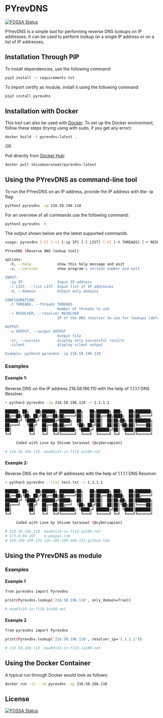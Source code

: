 # PYrevDNS
[![FOSSA Status](https://app.fossa.com/api/projects/git%2Bgithub.com%2Fshivamsaraswat%2Fpyrevdns.svg?type=shield)](https://app.fossa.com/projects/git%2Bgithub.com%2Fshivamsaraswat%2Fpyrevdns?ref=badge_shield)


PYrevDNS is a simple tool for performing reverse DNS lookups on IP addresses. It can be used to perform lookup on a single IP address
or on a list of IP addresses.

## Installation Through PIP
To install dependencies, use the following command:

```bash
pip3 install -r requirements.txt
```

To import certify as module, install it using the following command:
```bash
pip3 install pyrevdns
```

## Installation with Docker
This tool can also be used with [Docker](https://www.docker.com/). To set up the Docker environment, follow these steps (trying using with sudo, if you get any error):

```bash
docker build -t pyrevdns:latest .
```

OR

Pull directly from [Docker Hub](https://hub.docker.com/r/shivamsaraswat/pyrevdns):

```bash
docker pull shivamsaraswat/pyrevdns:latest
```

## Using the PYrevDNS as command-line tool

To run the PYrevDNS on an IP address, provide the IP address with the -ip flag:

```bash
python3 pyrevdns -ip 216.58.196.110
```

For an overview of all commands use the following command:

```bash
python3 pyrevdns -h
```

The output shown below are the latest supported commands.

```bash
usage: pyrevdns [-h] [-v] [-ip IP] [-l LIST] [-d] [-t THREADS] [-r RESOLVER] [-o OUTPUT] [-sr] [-silent]

PYrevDNS (Reverse DNS lookup tool)

options:
  -h, --help            show this help message and exit
  -v, --version         show program's version number and exit

INPUT:
  -ip IP                Input IP address
  -l LIST, --list LIST  Input list of IP addresses
  -d, --domain          Output only domains

CONFIGURATION:
  -t THREADS, --threads THREADS
                        Number of threads to use
  -r RESOLVER, --resolver RESOLVER
                        IP of the DNS resolver to use for lookups (default: 8.8.8.8)

OUTPUT:
  -o OUTPUT, --output OUTPUT
                        Output file
  -sr, --success        display only successful results
  -silent               display silent output

Example: python3 pyrevdns -ip 216.58.196.110
```

### Examples

#### Example 1:
Reverse DNS on the IP address 216.58.196.110 with the help of 1.1.1.1 DNS Resolver.

```bash
> python3 pyrevdns -ip 216.58.196.110 -r 1.1.1.1

██████╗ ██╗   ██╗██████╗ ███████╗██╗   ██╗██████╗ ███╗   ██╗███████╗
██╔══██╗╚██╗ ██╔╝██╔══██╗██╔════╝██║   ██║██╔══██╗████╗  ██║██╔════╝
██████╔╝ ╚████╔╝ ██████╔╝█████╗  ██║   ██║██║  ██║██╔██╗ ██║███████╗
██╔═══╝   ╚██╔╝  ██╔══██╗██╔══╝  ╚██╗ ██╔╝██║  ██║██║╚██╗██║╚════██║
██║        ██║   ██║  ██║███████╗ ╚████╔╝ ██████╔╝██║ ╚████║███████║
╚═╝        ╚═╝   ╚═╝  ╚═╝╚══════╝  ╚═══╝  ╚═════╝ ╚═╝  ╚═══╝╚══════╝

     Coded with Love by Shivam Saraswat (@cybersapien)

# 216.58.196.110  maa03s19-in-f110.1e100.net
```

#### Example 2:
Reverse DNS on the list of IP addresses with the help of 1.1.1.1 DNS Resolver.

```bash
> python3 pyrevdns --list test.txt -r 1.1.1.1

██████╗ ██╗   ██╗██████╗ ███████╗██╗   ██╗██████╗ ███╗   ██╗███████╗
██╔══██╗╚██╗ ██╔╝██╔══██╗██╔════╝██║   ██║██╔══██╗████╗  ██║██╔════╝
██████╔╝ ╚████╔╝ ██████╔╝█████╗  ██║   ██║██║  ██║██╔██╗ ██║███████╗
██╔═══╝   ╚██╔╝  ██╔══██╗██╔══╝  ╚██╗ ██╔╝██║  ██║██║╚██╗██║╚════██║
██║        ██║   ██║  ██║███████╗ ╚████╔╝ ██████╔╝██║ ╚████║███████║
╚═╝        ╚═╝   ╚═╝  ╚═╝╚══════╝  ╚═══╝  ╚═════╝ ╚═╝  ╚═══╝╚══════╝

     Coded with Love by Shivam Saraswat (@cybersapien)

# 216.58.196.110  maa03s19-in-f110.1e100.net
# 173.0.84.203    m.paypal.com
# 185.199.109.153 cdn-185-199-109-153.github.com
```

## Using the PYrevDNS as module

### Examples

#### Example 1

```bash
from pyrevdns import Pyrevdns

print(Pyrevdns.lookup('216.58.196.110', only_domain=True))

# maa03s19-in-f110.1e100.net
```

#### Example 2

```bash
from pyrevdns import Pyrevdns

print(Pyrevdns.lookup('216.58.196.110', resolver_ip='1.1.1.1'))

# 216.58.196.110  maa03s19-in-f110.1e100.net
```

## Using the Docker Container

A typical run through Docker would look as follows:

```bash
docker run -it --rm pyrevdns -ip 216.58.196.110
```


## License
[![FOSSA Status](https://app.fossa.com/api/projects/git%2Bgithub.com%2Fshivamsaraswat%2Fpyrevdns.svg?type=large)](https://app.fossa.com/projects/git%2Bgithub.com%2Fshivamsaraswat%2Fpyrevdns?ref=badge_large)